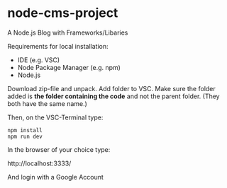# node-cms-project
A Node.js Blog with Frameworks/Libaries

Requirements for local installation: 

- IDE (e.g. VSC)
- Node Package Manager (e.g. npm)
- Node.js

Download zip-file and unpack. Add folder to VSC. Make sure the folder added is **the folder containing the code** and not the parent folder. (They both have the same name.)

Then, on the VSC-Terminal type:

```
npm install 
npm run dev
```
In the browser of your choice type:

http://localhost:3333/

And login with a Google Account

